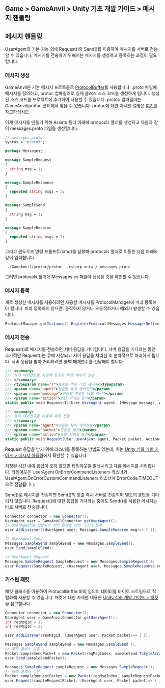 ## Game > GameAnvil > Unity 기초 개발 가이드 > 메시지 핸들링

## 메시지 핸들링

UserAgent의 기본 기능 외에 Request()와 Send()를 이용하여 메시지를 서버로 전송할 수 있습니다. 메시지를 전송하기 위해서는 메시지를 생성하고 등록하는 과정이 필요합니다.

### 메시지 생성

GameAnvil은 기본 메시지 프로토콜로 [ProtocolBuffer](https://developers.google.com/protocol-buffers/docs/proto3)를 사용합니다. .proto 파일에 메시지를 정의하고, protoc 컴파일러로 실제 클래스 소스 코드를 생성하게 됩니다. 생성된 소스 코드를 프로젝트에 추가하여 사용할 수 있습니다. protoc 컴파일러는 GameAnvil/protoc 폴더에서 찾을 수 있습니다.  protoc에 대한 자세한 설명은 [여기](https://developers.google.com/protocol-buffers/docs/proto3#generating)를 참고하십시오.

이제 메시지를 만들기 위해 Assets 폴더 아래에 protocols 폴더를 생성하고 다음과 같이 messages.proto 파일을 생성합니다.

```protobuf
// messages.proto
syntax = "proto3";

package Messages;

message SampleRequest
{
  string msg = 1;
}

message SampleResponse
{
  repeated string msgs = 1;
}

message SampleSend
{
  string msg = 1;
}

message SampleReceive
{
  repeated string msgs = 1;
}
```

그리고 윈도우즈 명령 프롬프트(cmd)를 실행해 protocols 폴더로 이동한 다음 아래와 같이 입력합니다.

```
../GameAnvil/protoc/protoc --csharp_out=./ messages.proto
```

그러면 protocols 폴더에 Messages.cs 파일이 생성된 것을 확인할 수 있습니다. 

### 메시지 등록

새로 생성한 메시지를 사용하려면 사용할 메시지를 ProtocolManager에 미리 등록해야 합니다. 미리 등록하지 않으면, 동작하지 않거나 오동작하거나 예외가 발생할 수 있습니다.

```c#
ProtocolManager.getInstance().RegisterProtocol(Messages.MessagesReflection.Descriptor);
```

### 메시지 전송

Request()로 메시지를 전송하면 서버 응답을 기다립니다. 서버 응답을 기다리는 동안 추가적인 Request()는 큐에 저장되고 서버 응답을 처리한 후 순차적으로 처리하게 됩니다. 서버 응답을 받아 처리하려면 콜백 매개변수를 전달해야 합니다.

```c#
/// <summary>
/// 유저 에이전트를 사용해 프로토 버프 메시지 전송
/// </summary>
/// <typeparam name="T">프로토 버프 타입 메시지</typeparam>
/// <param name="agent">전송할 유저 에이전트</param>
/// <param name="message">전송할 프로토 버프 메시지</param>
/// <param name="action">응답 처리할 동작</param>
static public void Request<T>(User.UserAgent agent, IMessage message, Action<User.UserAgent, T> action) where T : IMessage;

/// <summary>
/// 유저 에이전트를 사용해 패킷 전송
/// </summary>
/// <param name="agent">전송할 유저 에이전트</param>
/// <param name="packet">전송할 패킷</param>
/// <param name="action">응답 처리할 동작</param>
static public void Request(User.UserAgent agent, Packet packet, Action<User.UserAgent, Packet> action);
```

Request 응답을 받기 위해 리스너를 등록하는 방법도 있는데, 이는 [Unity 심화 개발 가이드 > 메시지 핸들링](../unity-advanced/unity-advanced-04-message-handling.md)에서 확인할 수 있습니다.

지정된 시간 내에 응답이 오지 않으면 타임아웃을 발생시키고 다음 메시지를 처리합니다. 타임아웃은 UserAgent.OnErrorCommandListeners 리스너와 UserAgent.OnErrorCustomCommandListeners 리스너에 ErrorCode.TIMEOUT으로 전달됩니다.

Send()로 메시지를 전송하면 Send()의 호출 즉시 서버로 전송되며 별도의 응답을 기다리지 않습니다. Request()에 대한 응답을 기다리는 중에도 Send()를 사용한 메시지는 바로 서버로 전송됩니다.

```c#
Connector connector = new Connector();
UserAgent user = GameAnvilConnector.getUserAgent();
// UserAgent로 전달되는 서버 알림을 받는 리스너 등록
user.AddListener((UserAgent user, Messages.SampleReceive msg)=> { }); 

// UserAgent Send
Messages.SampleSend sampleSend = new Messages.SampleSend(); 
user.Send(sampleSend);

// UserAgent Request
Messages.SampleRequest SampleRequest = new Messages.SampleRequest();
user.Request(SampleRequest, (UserAgent user, Messages.SampleResponse res) => { }); // 콜백 매개변수 전달
```

### 커스텀 패킷

패킷 클래스를 이용하여 ProtocolBuffer 외의 임의의 데이터를 바이트 스트림으로 직렬화해 사용할 수 있습니다. 패킷에 대한 자세한 내용은 [Unity 심화 개발 가이드 > 패킷](../unity-advanced/unity-advanced-05-packet.md)을 참고합니다.

```c#
Connector connector = new Connector();
UserAgent user = GameAnvilConnector.getUserAgent();
int reqMsgId = 1;
int resMsgId = 2;

user.AddListener(resMsgId, (UserAgent user, Packet packet)=> { });

Messages.SampleSend sampleSend = new Messages.SampleSend (); 
// 패킷 클래스 이용
Packet sampleSendPacket = new Packet(reqMsgIndex, sampleSend.ToByteArray())
user.Send(sampleSendPacket);

Messages.SampleRequest sampleRequest = new Messages.SampleRequest();
// 패킷 클래스 이용
Packet sampleRequestPacket = new Packet(reqMsgIndex, sampleRequestPacket.ToByteArray())
user.Request(sampleRequestPacket, (UserAgent user, Packet packet)=> { });
```